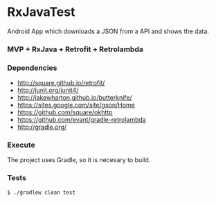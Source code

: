 # RxJavaTest

Android App which downloads a JSON from a API and shows the data.

### MVP + RxJava + Retrofit + Retrolambda 

### Dependencies
* http://square.github.io/retrofit/
* http://junit.org/junit4/
* http://jakewharton.github.io/butterknife/
* https://sites.google.com/site/gson/Home
* https://github.com/square/okhttp
* https://github.com/evant/gradle-retrolambda
* http://gradle.org/

### Execute
The project uses Gradle, so it is necesary to build.

### Tests
```
$ ./gradlew clean test
```
